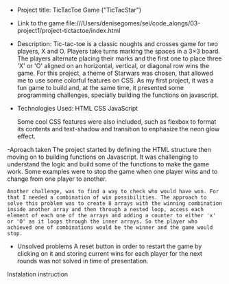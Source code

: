 



- Project title:
	TicTacToe Game ("TicTacStar")

- Link to the game 
	file:///Users/denisegomes/sei/code_alongs/03-project1/project-tictactoe/index.html


- Description:
	Tic-tac-toe is a classic noughts and crosses game for two players, X and O. Players take turns marking the spaces in a 3×3 board. The players alternate placing their marks and the first one to place three 'X' or 'O' aligned on an horizontal, vertical, or diagonal row wins the game. For this project, a theme of Starwars was chosen, that allowed me to use some colorful features on CSS. As my first project, it was a fun game to build and, at the same time, it presented some programming challenges, specially building the functions on javascript. 

- Technologies Used:
 	HTML
 	CSS 
	JavaScript

 	Some cool CSS features were also included, such as flexbox to format its contents and text-shadow and transition to enphasize  the neon glow effect.

-Aproach taken
	The project started by defining the HTML structure then moving on to building functions on Javascript. It was challenging to understand the logic and  build some of the functions to make the game work. Some examples were to stop the game when one player wins and to change from one player to another.

	Another challenge, was to find a way to check who would have won. For that I needed a combination of win possibilities. The approach to solve this problem was to create 8 arrays with the winning combination inside another array and then through a nested loop, access each element of each one of the arrays and adding a counter to either 'x' or 'O' as it loops through the inner arrays. So the player who achieved one of combinations would be the winner and the game would stop.  



- Unsolved problems
	A reset button in order to restart the game by clicking on it and storing current wins for each player for the next rounds was not solved in time of presentation. 




Instalation instruction











